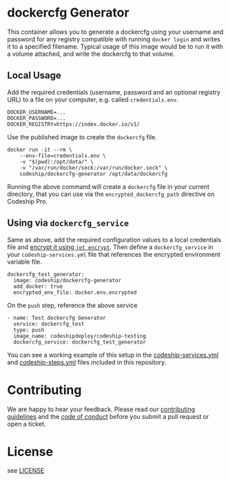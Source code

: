# dockercfg Generator

This container allows you to generate a dockercfg using your username and password for any registry compatible with running `docker login` and writes it to a specified filename. Typical usage of this image would be to run it with a volume attached, and write the dockercfg to that volume.

## Local Usage

Add the required credentials (username, password and an optional registry URL) to a file on your computer, e.g. called `credentials.env`.

```
DOCKER_USERNAME=...
DOCKER_PASSWORD=...
DOCKER_REGISTRY=https://index.docker.io/v1/
```

Use the published image to create the `dockercfg` file.

```shell
docker run -it --rm \
	--env-file=credentials.env \
	-v "$(pwd):/opt/data/" \
	-v "/var/run/docker/sock:/var/run/docker.sock" \
	codeship/dockercfg-generator /opt/data/dockercfg
```

Running the above command will create a `dockercfg` file in your current directory, that you can use via the `encrypted_dockercfg_path` directive on Codeship Pro.

## Using via `dockercfg_service`

Same as above, add the required configuration values to a local credentials file and [encrypt it using `jet encrypt`](https://codeship.com/documentation/docker/encryption/). Then define a `dockercfg_service` in your `codeship-services.yml` file that references the encrypted environment variable file.

```
dockercfg_test_generator:
  image: codeship/dockercfg-generator
  add_docker: true
  encrypted_env_file: docker.env.encrypted
```

On the `push` step, reference the above service

```
- name: Test dockercfg Generator
  service: dockercfg_test
  type: push
  image_name: codeshipdeploy/codeship-testing
  dockercfg_service: dockercfg_test_generator
```

You can see a working example of this setup in the [codeship-services.yml](codeship-services.yml) and [codeship-steps.yml](codeship-steps.yml) files included in this repository.

# Contributing

We are happy to hear your feedback. Please read our [contributing guidelines](CONTRIBUTING.md) and the [code of conduct](CODE_OF_CONDUCT.md) before you submit a pull request or open a ticket.

# License

see [LICENSE](LICENSE)
